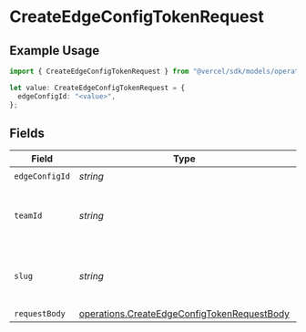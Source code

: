 # CreateEdgeConfigTokenRequest

## Example Usage

```typescript
import { CreateEdgeConfigTokenRequest } from "@vercel/sdk/models/operations";

let value: CreateEdgeConfigTokenRequest = {
  edgeConfigId: "<value>",
};
```

## Fields

| Field                                                                                                      | Type                                                                                                       | Required                                                                                                   | Description                                                                                                |
| ---------------------------------------------------------------------------------------------------------- | ---------------------------------------------------------------------------------------------------------- | ---------------------------------------------------------------------------------------------------------- | ---------------------------------------------------------------------------------------------------------- |
| `edgeConfigId`                                                                                             | *string*                                                                                                   | :heavy_check_mark:                                                                                         | N/A                                                                                                        |
| `teamId`                                                                                                   | *string*                                                                                                   | :heavy_minus_sign:                                                                                         | The Team identifier to perform the request on behalf of.                                                   |
| `slug`                                                                                                     | *string*                                                                                                   | :heavy_minus_sign:                                                                                         | The Team slug to perform the request on behalf of.                                                         |
| `requestBody`                                                                                              | [operations.CreateEdgeConfigTokenRequestBody](../../models/operations/createedgeconfigtokenrequestbody.md) | :heavy_minus_sign:                                                                                         | N/A                                                                                                        |